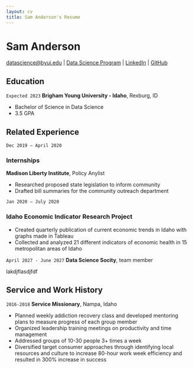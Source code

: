 ```yaml
---
layout: cv
title: Sam Anderson's Resume
---
```

# Sam Anderson

<div id="webaddress">
<a href="sanderson0398@gmail.com">datascience@byui.edu</a>
| <a href="https://byuidatascience.github.io/development.html">Data Science Program</a>
| <a href="https://www.linkedin.com/in/samuel-b-anderson/">LinkedIn</a>
| <a href="https://github.com/sanderson0398">GitHub</a>
</div>

<!-- https://www.monique.tech/the-art-of-markdown -->

## Education


`Expected 2023`
__Brigham Young University - Idaho__, Rexburg, ID
- Bachelor of Science in Data Science 
- 3.5 GPA


## Related Experience

`Dec 2019 – April 2020`
### Internships
__Madison Liberty Institute__, Policy Anylist
- Researched proposed state legislation to inform community
- Drafted bill summaries for the community outreach department

`Jan 2020 – July 2020`
### Idaho Economic Indicator Research Project   
- Created quarterly publication of current economic trends in Idaho with graphs made in Tableau
- Collected and analyzed 21 different indicators of economic health in 15 metropolitan areas of Idaho


`April 2027 - June 2027`
__Data Science Socity__, team member

lakdjflasdjfdf

## Service and Work History


`2016-2018`
__Service Missionary__, Nampa, Idaho
- Planned weekly addiction recovery class and developed mentoring plans to measure progress of each group member
-	Organized leadership training meetings on productivity and time management
-	Addressed groups of 10-30 people 3+ times a week
-	Diversified target consumer approaches through identifying local resources and culture to increase 80-hour work week efficiency and resulted in 300% increase in success 


<!-- ### Footer

Last updated: May 2013 -->


